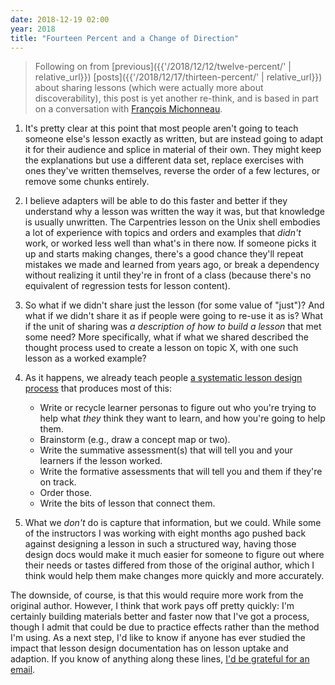 ```yaml
---
date: 2018-12-19 02:00
year: 2018
title: "Fourteen Percent and a Change of Direction"
---
```


> Following on from [previous]({{'/2018/12/12/twelve-percent/' | relative_url}})
> [posts]({{'/2018/12/17/thirteen-percent/' | relative_url}})
> about sharing lessons
> (which were actually more about discoverability),
> this post is yet another re-think,
> and is based in part on a conversation with [François Michonneau](https://francoismichonneau.net/).

1.  It's pretty clear at this point that
    most people aren't going to teach someone else's lesson exactly as written,
    but are instead going to adapt it for their audience
    and splice in material of their own.
    They might keep the explanations but use a different data set,
    replace exercises with ones they've written themselves,
    reverse the order of a few lectures,
    or remove some chunks entirely.

2.  I believe adapters will be able to do this faster and better
    if they understand why a lesson was written the way it was,
    but that knowledge is usually unwritten.
    The Carpentries lesson on the Unix shell
    embodies a lot of experience
    with topics and orders and examples that *didn't* work,
    or worked less well than what's in there now.
    If someone picks it up and starts making changes,
    there's a good chance they'll repeat mistakes we made and learned from years ago,
    or break a dependency without realizing it until they're in front of a class
    (because there's no equivalent of regression tests for lesson content).

3.  So what if we didn't share just the lesson (for some value of "just")?
    And what if we didn't share it as if people were going to re-use it as is?
    What if the unit of sharing was *a description of how to build a lesson* that met some need?
    More specifically,
    what if what we shared described the thought process used to create a lesson on topic X,
    with one such lesson as a worked example?

4.  As it happens,
    we already teach people [a systematic lesson design process](http://teachtogether.tech/en/process/)
    that produces most of this:
    -   Write or recycle learner personas to figure out who you're trying to help
        what *they* think they want to learn,
	and how you're going to help them.
    -   Brainstorm (e.g., draw a concept map or two).
    -	Write the summative assessment(s) that will tell you and your learners if the lesson worked.
    -	Write the formative assessments that will tell you and them if they're on track.
    -	Order those.
    -	Write the bits of lesson that connect them.

5.  What we *don't* do is capture that information, but we could.
    While some of the instructors I was working with eight months ago
    pushed back against designing a lesson in such a structured way,
    having those design docs would make it much easier for someone to figure out
    where their needs or tastes differed from those of the original author,
    which I think would help them make changes more quickly and more accurately.

The downside, of course, is that this would require more work from the original author.
However, I think that work pays off pretty quickly:
I'm certainly building materials better and faster now that I've got a process,
though I admit that could be due to practice effects rather than the method I'm using.
As a next step,
I'd like to know if anyone has ever studied the impact that lesson design documentation has on lesson uptake and adaption.
If you know of anything along these lines,
[I'd be grateful for an email](mailto:gvwilson@third-bit.com).
